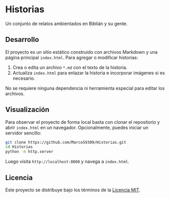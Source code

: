 # Historias

Un conjunto de relatos ambientados en Biblián y su gente.

## Desarrollo

El proyecto es un sitio estático construido con archivos Markdown y una página principal `index.html`.
Para agregar o modificar historias:

1. Crea o edita un archivo `*.md` con el texto de la historia.
2. Actualiza `index.html` para enlazar la historia e incorporar imágenes si es necesario.

No se requiere ninguna dependencia ni herramienta especial para editar los archivos.

## Visualización

Para observar el proyecto de forma local basta con clonar el repositorio y abrir `index.html` en un navegador.
Opcionalmente, puedes iniciar un servidor sencillo:

```bash
git clone https://github.com/MarcoS9309/Historias.git
cd Historias
python -m http.server
```

Luego visita `http://localhost:8000` y navega a `index.html`.

## Licencia

Este proyecto se distribuye bajo los términos de la [Licencia MIT](LICENSE).
